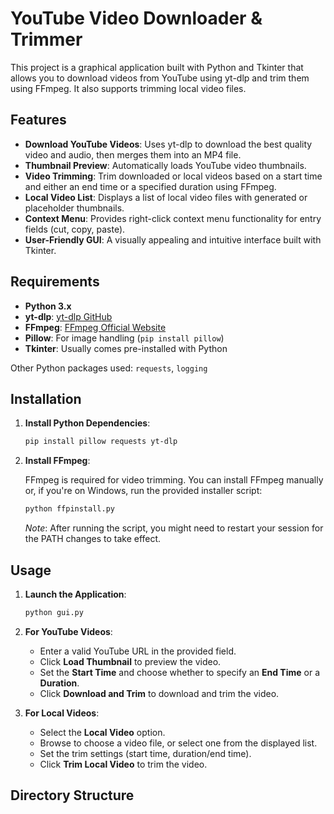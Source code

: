 # YouTube Video Downloader & Trimmer

This project is a graphical application built with Python and Tkinter that allows you to download videos from YouTube using yt-dlp and trim them using FFmpeg. It also supports trimming local video files.

## Features

- **Download YouTube Videos**: Uses yt-dlp to download the best quality video and audio, then merges them into an MP4 file.
- **Thumbnail Preview**: Automatically loads YouTube video thumbnails.
- **Video Trimming**: Trim downloaded or local videos based on a start time and either an end time or a specified duration using FFmpeg.
- **Local Video List**: Displays a list of local video files with generated or placeholder thumbnails.
- **Context Menu**: Provides right-click context menu functionality for entry fields (cut, copy, paste).
- **User-Friendly GUI**: A visually appealing and intuitive interface built with Tkinter.

## Requirements

- **Python 3.x**
- **yt-dlp**: [yt-dlp GitHub](https://github.com/yt-dlp/yt-dlp)
- **FFmpeg**: [FFmpeg Official Website](https://ffmpeg.org/)
- **Pillow**: For image handling (`pip install pillow`)
- **Tkinter**: Usually comes pre-installed with Python

Other Python packages used: `requests`, `logging`

## Installation

1. **Install Python Dependencies**:

    ```bash
    pip install pillow requests yt-dlp
    ```

2. **Install FFmpeg**:

   FFmpeg is required for video trimming. You can install FFmpeg manually or, if you're on Windows, run the provided installer script:

    ```bash
    python ffpinstall.py
    ```

   *Note*: After running the script, you might need to restart your session for the PATH changes to take effect.

## Usage

1. **Launch the Application**:

    ```bash
    python gui.py
    ```

2. **For YouTube Videos**:
    - Enter a valid YouTube URL in the provided field.
    - Click **Load Thumbnail** to preview the video.
    - Set the **Start Time** and choose whether to specify an **End Time** or a **Duration**.
    - Click **Download and Trim** to download and trim the video.

3. **For Local Videos**:
    - Select the **Local Video** option.
    - Browse to choose a video file, or select one from the displayed list.
    - Set the trim settings (start time, duration/end time).
    - Click **Trim Local Video** to trim the video.

## Directory Structure 